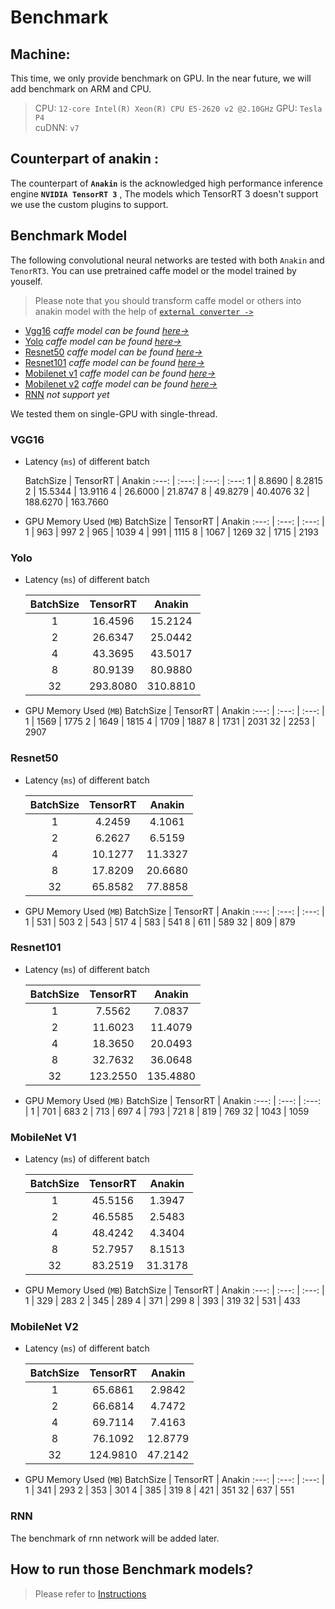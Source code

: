 # Benchmark

## Machine:

This time, we only provide benchmark on GPU. In the near future, we will add benchmark on ARM and CPU.

>  CPU: `12-core Intel(R) Xeon(R) CPU E5-2620 v2 @2.10GHz`
>  GPU: `Tesla P4`  
>  cuDNN: `v7`  

## Counterpart of anakin  :
The counterpart of **`Anakin`** is the acknowledged high performance inference engine **`NVIDIA TensorRT 3`** ,   The models which TensorRT 3 doesn't support we use the custom plugins  to support.  

## Benchmark Model  

The following convolutional neural networks are tested with both `Anakin` and `TenorRT3`.
 You can use pretrained caffe model or the model trained by youself.

> Please note that you should transform caffe model or others into anakin model with the help of [`external converter ->`](#)


- [Vgg16](#1)   *caffe model can be found [here->](https://gist.github.com/jimmie33/27c1c0a7736ba66c2395)*
- [Yolo](#2)  *caffe model can be found [here->](https://github.com/hojel/caffe-yolo-model)*
- [Resnet50](#3)  *caffe model can be found [here->](https://github.com/KaimingHe/deep-residual-networks#models)*
- [Resnet101](#4)  *caffe model can be found [here->](https://github.com/KaimingHe/deep-residual-networks#models)*
- [Mobilenet v1](#5)  *caffe model can be found [here->](https://github.com/shicai/MobileNet-Caffe)*
- [Mobilenet v2](#6)  *caffe model can be found [here->](https://github.com/shicai/MobileNet-Caffe)*
- [RNN](#7)  *not support yet*

We tested them on single-GPU with single-thread. 

### <span id = '1'>VGG16 </span>  

- Latency (`ms`) of different batch  

    BatchSize | TensorRT | Anakin
    :---: | :---: | :---: | :---:
    1 | 8.8690 | 8.2815
    2 | 15.5344 | 13.9116
    4 | 26.6000 | 21.8747 
    8 | 49.8279 | 40.4076 
    32 | 188.6270 | 163.7660 

- GPU Memory Used (`MB`)
    BatchSize | TensorRT | Anakin
    :---: | :---: | :---: | 
    1 | 963 | 997
    2 | 965 | 1039
    4 | 991 | 1115
    8 | 1067 | 1269
    32 | 1715 | 2193

    
### <span id = '2'>Yolo </span>  

- Latency (`ms`) of different batch  

    BatchSize | TensorRT | Anakin
    :---: | :---: | :---: | 
    1 | 16.4596| 15.2124
    2 | 26.6347| 25.0442 
    4 | 43.3695| 43.5017
    8 | 80.9139 | 80.9880
    32 | 293.8080| 310.8810

- GPU Memory Used (`MB`)
    BatchSize | TensorRT | Anakin
    :---: | :---: | :---: | 
    1 | 1569 | 1775
    2 | 1649 | 1815
    4 | 1709 | 1887
    8 | 1731 | 2031
    32 | 2253 | 2907

### <span id = '3'> Resnet50 </span> 

- Latency (`ms`) of different batch  

    BatchSize | TensorRT | Anakin
    :---: | :---: | :---: | 
    1 | 4.2459   |  4.1061 
    2 |  6.2627  |  6.5159 
    4 | 10.1277  | 11.3327
    8 | 17.8209 |   20.6680 
    32 | 65.8582 | 77.8858

- GPU Memory Used (`MB`)
    BatchSize | TensorRT | Anakin
    :---: | :---: | :---: | 
    1 | 531  | 503
    2 | 543  | 517
    4 | 583 | 541
    8 | 611 | 589
    32 |  809 | 879

### <span id = '4'> Resnet101 </span> 

- Latency (`ms`) of different batch  

    BatchSize | TensorRT | Anakin
    :---: | :---: | :---: | 
    1 | 7.5562 | 7.0837  
    2 | 11.6023 | 11.4079
    4 | 18.3650 | 20.0493 
    8 | 32.7632 | 36.0648
    32 | 123.2550 | 135.4880

- GPU Memory Used (`MB)`
    BatchSize | TensorRT | Anakin
    :---: | :---: | :---: | 
    1 | 701  | 683
    2 | 713  | 697
    4 | 793 | 721
    8 | 819 | 769
    32 |  1043 | 1059
 

###  <span id = '5'> MobileNet V1 </span> 

- Latency (`ms`) of different batch  

    BatchSize | TensorRT | Anakin
    :---: | :---: | :---: | 
    1 | 45.5156  |  1.3947
    2 |  46.5585  |  2.5483
    4 | 48.4242  | 4.3404
    8 |  52.7957 |  8.1513
    32 | 83.2519 | 31.3178

- GPU Memory Used (`MB`)
    BatchSize | TensorRT | Anakin
    :---: | :---: | :---: | 
    1 | 329  | 283
    2 | 345   | 289
    4 | 371 | 299
    8 | 393 | 319
    32 |  531 | 433

###  <span id = '6'> MobileNet V2</span> 

- Latency (`ms`) of different batch  

    BatchSize | TensorRT | Anakin
    :---: | :---: | :---: | 
    1 | 65.6861 | 2.9842
    2 | 66.6814 | 4.7472
    4 | 69.7114 | 7.4163
    8 | 76.1092 | 12.8779
    32 | 124.9810 | 47.2142

- GPU Memory Used (`MB`)
    BatchSize | TensorRT | Anakin
    :---: | :---: | :---: | 
    1 | 341 | 293
    2 | 353 | 301
    4 | 385 | 319
    8 | 421 | 351
    32 | 637 | 551


### <span id = '8'> RNN </span>

The benchmark of rnn network will be added later.

## How to run those Benchmark models?

> Please refer to [Instructions](CNN/README.md)
